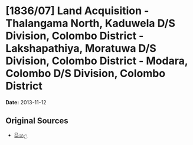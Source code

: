 # [1836/07] Land Acquisition - Thalangama North, Kaduwela D/S Division, Colombo District - Lakshapathiya, Moratuwa D/S Division, Colombo District - Modara, Colombo D/S Division, Colombo District

**Date:** 2013-11-12

## Original Sources

- [සිංහල](https://documents.gov.lk/view/extra-gazettes/2013/11/1836-07_S.pdf)
